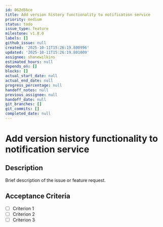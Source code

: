 ```yaml
---
id: 062d5bce
title: Add version history functionality to notification service
priority: medium
status: todo
issue_type: feature
milestone: v1.8.0
labels: []
github_issue: null
created: '2025-10-11T15:26:19.800996'
updated: '2025-10-11T15:26:19.801009'
assignee: shanewilkins
estimated_hours: null
depends_on: []
blocks: []
actual_start_date: null
actual_end_date: null
progress_percentage: null
handoff_notes: null
previous_assignee: null
handoff_date: null
git_branches: []
git_commits: []
completed_date: null
---
```


# Add version history functionality to notification service

## Description

Brief description of the issue or feature request.

## Acceptance Criteria

- [ ] Criterion 1
- [ ] Criterion 2
- [ ] Criterion 3